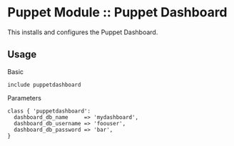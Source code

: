 # Puppet Module :: Puppet Dashboard

This installs and configures the Puppet Dashboard.

## Usage

Basic

`include puppetdashboard`

Parameters

```
class { 'puppetdashboard':
  dashboard_db_name     => 'mydashboard',
  dashboard_db_username => 'foouser',
  dashboard_db_password => 'bar',
}
```